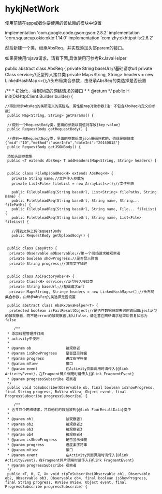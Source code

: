 # hykjNetWork
使用前请在app或者你要使用的该依赖的模块中设置

 implementation 'com.google.code.gson:gson:2.8.2'
 implementation 'com.squareup.okio:okio:1.14.0'
 implementation 'com.zhy:okhttputils:2.6.2'
    
 然后新建一个类，继承AbsReq，并实现添加头部param的接口。
 
 如果要使用rxjava请求，请看下面,具体使用可参考RxJavaHelper
 
public abstract class AbsReq<H> {
    private String baseUrl;//基础请求url
    private Class<H> service;//泛型传入接口类
    private Map<String, String> headers = new LinkedHashMap<>();//头布局集合参数，由继承AbsReq的类选择是否设置
 
  /**
     * 初始化，得到对应的网络请求的接口
     *
     * @return
     */
    public H init(OkHttpClient.Builder builder) {
    
    //得到继承AbsReq的类所定义的属性名、属性值map对象参数(注：不包含AbsReq内定义的参数)
     public Map<String, String> getParams() {
     
     //得到一个RequestBody类，里面的参数以键值对存放{key:value}
     public RequestBody getRequestBody() {
     
     //得到一格RequestBody类，里面的参数组成json编码格式的，也就是编码成{"mid":"10","method":"userInfo","dateInt":"20160818"}
     public RequestBody getJSONBody() {
     
     添加头部参数集
     public <T extends AbsReq> T addHeaders(Map<String, String> headers) {
     
     
     public class FileUploadReq<H> extends AbsReq<H> {
       private String name;//文件传入参数名
       private List<File> fileList = new ArrayList<>();//文件列表
     
       public FileUploadReq(String baseUrl, List<String> filePaths, String name) {
       public FileUploadReq(String baseUrl, String name, String... filePaths) {
       public FileUploadReq(String baseUrl, String name, File... fileList) {
       public FileUploadReq(String baseUrl, String name, List<File> fileList) {
        
       //得到文件上传RequestBody
       public RequestBody getUploadBody() {
     
     
     public class EasyHttp {
      private Observable mObservable;//第一个网络请求被观察者
      private boolean showProgress;//是否显示弹窗
      private String progress;//弹窗文字描述
      
      
     public class ApiFactoryAbs<H> {
      private Class<H> service;//泛型传入接口类
      private String baseUrl;//基础请求url
      private Map<String, String> headers = new LinkedHashMap<>();//头布局集合参数，由继承AbsReq的类选择是否设置
      
     public abstract class AbsRxJavaHelper<T> {
      protected boolean isFailResultObject;//是否在数据获取失败时返回Object泛型的被观察者，而不是error的被观察者,默认false，请注意在网络请求结束后恢复状态为false

        /**
     * 添加线程管理并订阅
     * activity中使用
     *
     * @param ob                被观察者
     * @param isShowProgress    是否显示弹窗
     * @param progress          进度条字符串
     * @param mView             接口
     * @param event             在Activity页面调用时请传入{@link ActivityEvent}，在Fragment碎片调用时请传入{@link FragmentEvent}
     * @param progressSubscribe 观察者
     */
     public void toSubscribe(Observable ob, final boolean isShowProgress, final String progress, RxView mView, Object event, final ProgressSubscribe progressSubscribe) {
    
        /**
     * 合并四个网络请求，并将他们的数据放到{@link FourResultData}类中
     *
     * @param ob1               被观察者1
     * @param ob2               被观察者2
     * @param ob3               被观察者3
     * @param ob4               被观察者4
     * @param isShowProgress    是否显示弹窗
     * @param progress          进度条字符串
     * @param mView             接口
     * @param event             在Activity页面调用时请传入{@link ActivityEvent}，在Fragment碎片调用时请传入{@link FragmentEvent}
     * @param progressSubscribe 观察者
     */
     public <T, H, Z, X> void zipToSubscribe(Observable ob1, Observable ob2, Observable ob3, Observable ob4, final boolean isShowProgress, final String progress, RxView mView, Object event, final ProgressSubscribe progressSubscribe) {
